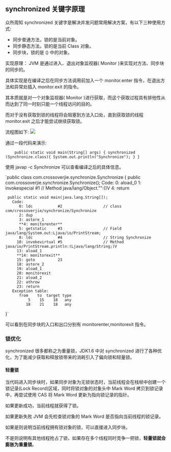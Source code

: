 ## synchronized 关键字原理
众所周知 synchronized 关键字是解决并发问题常用解决方案，有以下三种使用方式:<br>
  * 同步普通方法，锁的是当前对象。
  * 同步静态方法，锁的是当前 Class 对象。
  * 同步块，锁的是 () 中的对象。
  
 实现原理： JVM 是通过进入、退出对象监视器( Monitor )来实现对方法、同步块的同步的。
 
 具体实现是在编译之后在同步方法调用前加入一个 monitor.enter 指令，在退出方法和异常处插入 monitor.exit 的指令。
 
 其本质就是对一个对象监视器( Monitor )进行获取，而这个获取过程具有排他性从而达到了同一时刻只能一个线程访问的目的。
 
 而对于没有获取到锁的线程将会阻塞到方法入口处，直到获取锁的线程 monitor.exit 之后才能尝试继续获取锁。
 
 流程图如下:
 ![](https://camo.githubusercontent.com/2755b62baffab9f16d90a8d2d101b2fa18b0873b/68747470733a2f2f7773322e73696e61696d672e636e2f6c617267652f303036744e6337396c7931666e3237666b6c30376a6a333165383068796e306e2e6a7067)
  
  通过一段代码来演示:
  
  
  `    public static void main(String[] args) {
           synchronized (Synchronize.class){
               System.out.println("Synchronize");
           }
       }`
  
  使用 javap -c Synchronize 可以查看编译之后的具体信息。
  
  `public class com.crossoverjie.synchronize.Synchronize {
     public com.crossoverjie.synchronize.Synchronize();
       Code:
          0: aload_0
          1: invokespecial #1                  // Method java/lang/Object."<init>":()V
          4: return
   
     public static void main(java.lang.String[]);
       Code:
          0: ldc           #2                  // class com/crossoverjie/synchronize/Synchronize
          2: dup
          3: astore_1
          **4: monitorenter**
          5: getstatic     #3                  // Field java/lang/System.out:Ljava/io/PrintStream;
          8: ldc           #4                  // String Synchronize
         10: invokevirtual #5                  // Method java/io/PrintStream.println:(Ljava/lang/String;)V
         13: aload_1
         **14: monitorexit**
         15: goto          23
         18: astore_2
         19: aload_1
         20: monitorexit
         21: aload_2
         22: athrow
         23: return
       Exception table:
          from    to  target type
              5    15    18   any
             18    21    18   any
   }`
   
 可以看到在同步块的入口和出口分别有 monitorenter,monitorexit 指令。

 ### 锁优化
 synchronized 很多都称之为重量锁，JDK1.6 中对 synchronized 进行了各种优化，为了能减少获取和释放锁带来的消耗引入了偏向锁和轻量锁。
 #### 轻量锁
 当代码进入同步块时，如果同步对象为无锁状态时，当前线程会在栈帧中创建一个锁记录(Lock Record)区域，同时将锁对象的对象头中 Mark Word 拷贝到锁记录中，再尝试使用 CAS 将 Mark Word 更新为指向锁记录的指针。
 
 如果更新成功，当前线程就获得了锁。
 
 如果更新失败 JVM 会先检查锁对象的 Mark Word 是否指向当前线程的锁记录。
 
 如果是则说明当前线程拥有锁对象的锁，可以直接进入同步块。
 
 不是则说明有其他线程抢占了锁，如果存在多个线程同时竞争一把锁，<b>轻量锁就会膨胀为重量锁</b>。

